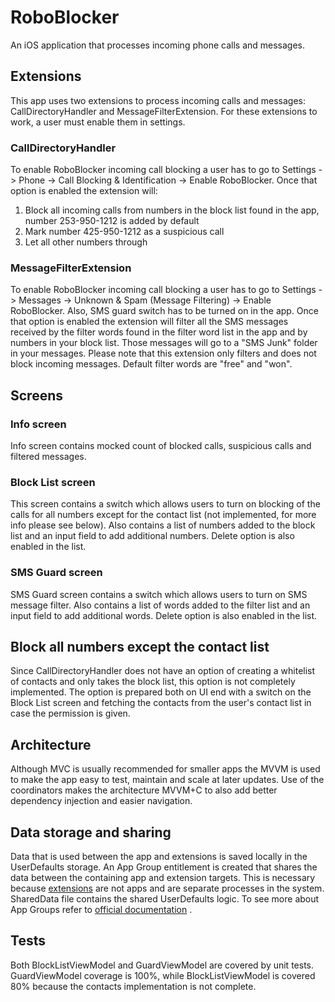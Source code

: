# RoboBlocker

An iOS application that processes incoming phone calls and messages.

## Extensions

This app uses two extensions to process incoming calls and messages: CallDirectoryHandler and MessageFilterExtension. For these extensions to work, a user must enable them in settings.

### CallDirectoryHandler

To enable RoboBlocker incoming call blocking a user has to go to Settings -> Phone -> Call Blocking & Identification -> Enable RoboBlocker.
Once that option is enabled the extension will:

1. Block all incoming calls from numbers in the block list found in the app, number 253-950-1212 is added by default
2. Mark number 425-950-1212 as a suspicious call
3. Let all other numbers through

### MessageFilterExtension

To enable RoboBlocker incoming call blocking a user has to go to Settings -> Messages -> Unknown & Spam (Message Filtering) -> Enable RoboBlocker. Also, SMS guard switch has to be turned on in the app.
Once that option is enabled the extension will filter all the SMS messages received by the filter words found in the filter word list in the app and by numbers in your block list. 
Those messages will go to a "SMS Junk" folder in your messages.
Please note that this extension only filters and does not block incoming messages.
Default filter words are "free" and "won".

## Screens

### Info screen

Info screen contains mocked count of blocked calls, suspicious calls and filtered messages.

### Block List screen

This screen contains a switch which allows users to turn on blocking of the calls for all numbers except for the contact list (not implemented, for more info please see below).
Also contains a list of numbers added to the block list and an input field to add additional numbers. Delete option is also enabled in the list.

### SMS Guard screen

SMS Guard screen contains a switch which allows users to turn on SMS message filter.
Also contains a list of words added to the filter list and an input field to add additional words. Delete option is also enabled in the list.

## Block all numbers except the contact list

Since CallDirectoryHandler does not have an option of creating a whitelist of contacts and only takes the block list, this option is not completely implemented. The option is prepared both on UI end with a switch on the Block List screen and fetching the contacts from the user's contact list in case the permission is given.

## Architecture

Although MVC is usually recommended for smaller apps the MVVM is used to make the app easy to test, maintain and scale at later updates. Use of the coordinators makes the architecture MVVM+C to also add better dependency injection and easier navigation. 

## Data storage and sharing

Data that is used between the app and extensions is saved locally in the UserDefaults storage. An App Group entitlement is created that shares the data between the containing app and extension targets. 
This is necessary because [extensions](https://developer.apple.com/library/archive/documentation/General/Conceptual/ExtensibilityPG/ExtensionOverview.html#//apple_ref/doc/uid/TP40014214-CH2-SW2) are not apps and are separate processes in the system. SharedData file contains the shared UserDefaults logic. 
To see more about App Groups refer to [official documentation](https://developer.apple.com/documentation/bundleresources/entitlements/com_apple_security_application-groups) .

## Tests

Both BlockListViewModel and GuardViewModel are covered by unit tests. GuardViewModel coverage is 100%, while BlockListViewModel is covered 80% because the contacts implementation is not complete.
